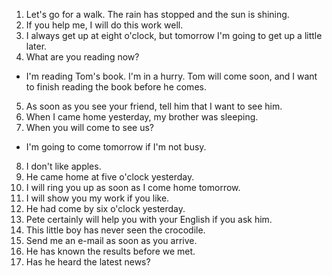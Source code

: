 1. Let's go for a walk. The rain has stopped and the sun is shining.
2. If you help me, I will do this work well.
3. I always get up at eight o'clock, but tomorrow I'm going to get up a little later.
4. What are you reading now?
 - I'm reading Tom's book. I'm in a hurry. Tom will come soon, and I want to finish reading the book before he comes.
5. As soon as you see your friend, tell him that I want to see him.
6. When I came home yesterday, my brother was sleeping.
7. When you will come to see us?
 - I'm going to come tomorrow if I'm not busy.
8. I don't like apples.
9. He came home at five o'clock yesterday.
10. I will ring you up as soon as I come home tomorrow.
11. I will show you my work if you like.
12. He had come by six o'clock yesterday.
13. Pete certainly will help you with your English if you ask him.
14. This little boy has never seen the crocodile.
15. Send me an e-mail as soon as you arrive.
16. He has known the results before we met.
17. Has he heard the latest news?